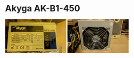 # Akyga AK-B1-450
<img src="/psu/IMG_20171015_194209.jpg" width="200">
<img src="/psu/IMG_20171015_194222.jpg" width="200">


